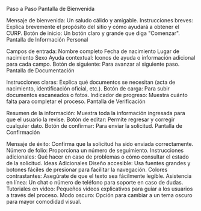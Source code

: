 Paso a Paso
Pantalla de Bienvenida

Mensaje de bienvenida: Un saludo cálido y amigable.
Instrucciones breves: Explica brevemente el propósito del sitio y cómo ayudará a obtener el CURP.
Botón de inicio: Un botón claro y grande que diga "Comenzar".
Pantalla de Información Personal

Campos de entrada:
Nombre completo
Fecha de nacimiento
Lugar de nacimiento
Sexo
Ayuda contextual: Iconos de ayuda o información adicional para cada campo.
Botón de siguiente: Para avanzar al siguiente paso.
Pantalla de Documentación

Instrucciones claras: Explica qué documentos se necesitan (acta de nacimiento, identificación oficial, etc.).
Botón de carga: Para subir documentos escaneados o fotos.
Indicador de progreso: Muestra cuánto falta para completar el proceso.
Pantalla de Verificación

Resumen de la información: Muestra toda la información ingresada para que el usuario la revise.
Botón de editar: Permite regresar y corregir cualquier dato.
Botón de confirmar: Para enviar la solicitud.
Pantalla de Confirmación

Mensaje de éxito: Confirma que la solicitud ha sido enviada correctamente.
Número de folio: Proporciona un número de seguimiento.
Instrucciones adicionales: Qué hacer en caso de problemas o cómo consultar el estado de la solicitud.
Ideas Adicionales
Diseño accesible: Usa fuentes grandes y botones fáciles de presionar para facilitar la navegación.
Colores contrastantes: Asegúrate de que el texto sea fácilmente legible.
Asistencia en línea: Un chat o número de teléfono para soporte en caso de dudas.
Tutoriales en video: Pequeños videos explicativos para guiar a los usuarios a través del proceso.
Modo oscuro: Opción para cambiar a un tema oscuro para mayor comodidad visual.
